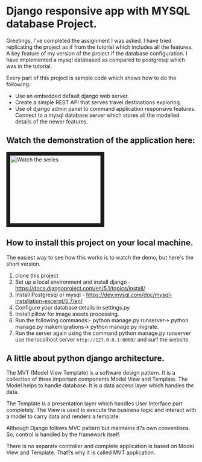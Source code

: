 # Django responsive app with MYSQL database Project.

Greetings, I've completed the assignment I was asked. I have tried replicating the project as if from the tutorial which includes all the features. A key feature of my version of the project if the database configuration. I have implemented a mysql databased as compared to postgresql which was in the tutorial. 

Every part of this project is sample code which shows how to do the following:

- Use an embedded default django web server.
- Create a simple REST API that serves travel destinations exploring.
- Use of django admin panel to command application responsive features.
  Connect to a mysql database server which stores all the modelled details of the newer features.

## Watch the demonstration of the application here:

<a href="https://youtu.be/dsvW_-Iap-E" target="_blank">
<img src="https://i.ytimg.com/vi/BklkiDfcPkY/hqdefault.jpg" alt="Watch the series" width="240" height="180" border="10" />
</a>


## How to install this project on your local machine.
The easiest way to see how this works is to watch the demo, but here's the short version.

1. clone this project
2. Set up a local environment and install django - https://docs.djangoproject.com/en/5.1/topics/install/ 
3. Install Postgresql or mysql - https://dev.mysql.com/doc/mysql-installation-excerpt/5.7/en/
4. Configure your database details in settings.py
5. Install pillow for image assets processing.
6. Run the following commands:- python manage.py runserver-> python manage.py makemigrations-> python manage.py migrate.
7. Run the server again using the command python manage.py runserver use the localhost server `http://127.0.0.1:8000/` and surf the website.

## A little about python django architecture.
The MVT (Model View Template) is a software design pattern. It is a collection of three important components Model View and Template. The Model helps to handle database. It is a data access layer which handles the data.

The Template is a presentation layer which handles User Interface part completely. The View is used to execute the business logic and interact with a model to carry data and renders a template.

Although Django follows MVC pattern but maintains it?s own conventions. So, control is handled by the framework itself.

There is no separate controller and complete application is based on Model View and Template. That?s why it is called MVT application.
